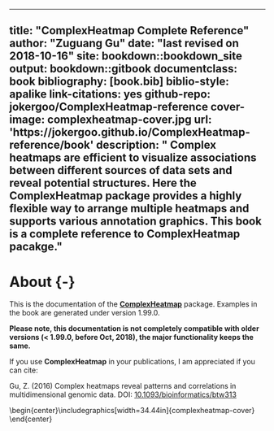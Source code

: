 
--- 
title: "ComplexHeatmap Complete Reference"
author: "Zuguang Gu"
date: "last revised on 2018-10-16"
site: bookdown::bookdown_site
output: bookdown::gitbook
documentclass: book
bibliography: [book.bib]
biblio-style: apalike
link-citations: yes
github-repo: jokergoo/ComplexHeatmap-reference
cover-image: complexheatmap-cover.jpg
url: 'https\://jokergoo.github.io/ComplexHeatmap-reference/book'
description: " Complex heatmaps are efficient to visualize associations between different sources of data sets and reveal potential structures. Here the ComplexHeatmap package provides a highly flexible way to arrange multiple heatmaps and supports various annotation graphics. This book is a complete reference to ComplexHeatmap pacakge."
---

# About {-}

This is the documentation of the
[**ComplexHeatmap**](http://bioconductor.org/packages/ComplexHeatmap/) package. Examples in the book
are generated under version 1.99.0.

**Please note, this documentation is not completely compatible with older versions (< 1.99.0, before
Oct, 2018), the major functionality keeps the same.**

If you use **ComplexHeatmap** in your publications, I am appreciated if you can cite:

Gu, Z. (2016) Complex heatmaps reveal patterns and correlations in multidimensional genomic data.
DOI: [10.1093/bioinformatics/btw313](https://doi.org/10.1093/bioinformatics/btw313)



\begin{center}\includegraphics[width=34.44in]{complexheatmap-cover} \end{center}

